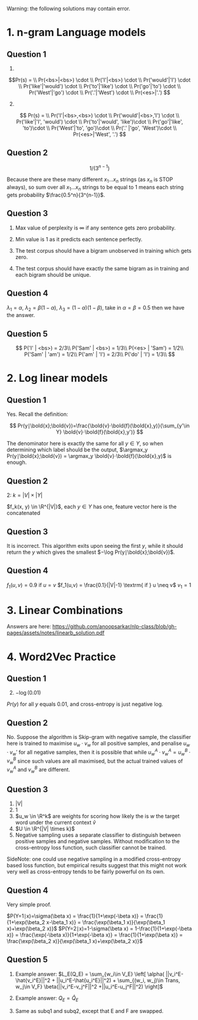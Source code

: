 Warning: the following solutions may contain error.

# 1. n-gram Language models

## Question 1

1.
$$Pr(s) = \\  Pr(<bs>|<bs>) \cdot \\  Pr('I'|<bs>) \cdot \\  Pr('would'|'I') \cdot \\  Pr('like'|'would') \cdot \\  Pr('to'|'like') \cdot \\  Pr('go'|'to') \cdot \\  Pr('West'|'go') \cdot \\  Pr('.'|'West') \cdot \\  Pr(<es>|'.') $$ 

2. 
$$  Pr(s) = \\  Pr('I'|<bs>,<bs>) \cdot \\  Pr('would'|<bs>,'I') \cdot \\  Pr('like'|'I', 'would') \cdot \\  Pr('to'|'would', 'like')\cdot \\  Pr('go'|'like', 'to')\cdot \\  Pr('West'|'to', 'go')\cdot \\  Pr('.' |'go', 'West')\cdot \\  Pr(<es>|'West', '.')  $$

## Question 2
$$
1/(3^{n-1})
$$

Because there are these many different $x_1 ... x_n$ strings (as $x_n$ is STOP always), so sum over all $x_1 ... x_n$ strings to be equal to $1$ means each string gets probability $\frac{0.5^n}{3^{n-1}}$.

## Question 3
1. Max value of perplexity is $\infty$ if any sentence gets zero probability.

2. Min value is 1 as it predicts each sentence perfectly.

3. The test corpus should have a bigram unobserved in training which gets zero.

4. The test corpus should have exactly the same bigram as in training and each bigram should be unique.

## Question 4

$\lambda_1 = \alpha$, $\lambda_2 = \beta(1 - \alpha)$, $\lambda_3 = (1-\alpha)(1-\beta)$, take in $\alpha=\beta=0.5$ then we have the answer.

## Question 5

$$
P('I' | <bs>) = 2/3\\
P('Sam' | <bs>) = 1/3\\
P(<es> | 'Sam') = 1/2\\
P('Sam' | 'am') = 1/2\\
P('am' | 'I') = 2/3\\
P('do' | 'I') = 1/3\\
$$

# 2. Log linear models

## Question 1
Yes. Recall the definition:

$$
Pr(y∣\bold{x};\bold{v})=\frac{\bold{v}⋅\bold{f}(\bold{x},y)}{\sum_{y'\in Y} \bold{v}⋅\bold{f}(\bold{x},y')}
$$

The denominator here is exactly the same for all $y \in Y$, so when determining which label should be the output, $\argmax_y Pr(y∣\bold{x};\bold{v}) = \argmax_y \bold{v}⋅\bold{f}(\bold{x},y)$ is enough.

## Question 2

2: $k = |V| \times |Y|$

$f_k(x, y) \in \R^{|V|}$, each $y \in Y$ has one, feature vector here is the concatenated 

## Question 3

It is incorrect. This algorithm exits upon seeing the first $y$, while it should return the $y$ which gives the smallest $−\log Pr(y∣\bold{x};\bold{v})$.

## Question 4

$f_1(u,v) = 0.9 \textrm{ if } u=v$
$f_1(u,v) = \frac{0.1}{|V|-1} \textrm{ if } u \neq v$
$v_1 = 1$

# 3. Linear Combinations

Answers are here: https://github.com/anoopsarkar/nlp-class/blob/gh-pages/assets/notes/linearb_solution.pdf

# 4. Word2Vec Practice

## Question 1

2. $-\log(0.01)$

$Pr(y)$ for all $y$ equals 0.01, and cross-entropy is just negative log.

## Question 2
No. Suppose the algorithm is Skip-gram with negative sample, the classifier here is trained to maximise $u_w \cdot v_w$ for all positive samples, and penalise $u_w \cdot v_w'$ for all negative samples, then it is possible that while $u^A_w⋅v^A_w=u^B_w⋅v^B_w$ since such values are all maximised, but the actual trained values of $v_w^A$ and $v_w^B$ are different. 

## Question 3
1. |V|
2. 1
3. $u_w \in \R^k$ are weights for scoring how likely the is $w$ the target word under the current context $\hat{v}$ 
4. $U \in \R^{|V| \times k}$
5. Negative sampling uses a separate classifier to distinguish between positive samples and negative samples. Without modification to the cross-entropy loss function, such classifier cannot be trained.

SideNote: one could use negative sampling in a modified cross-entropy based loss function, but empirical results suggest that this might not work very well as cross-entropy tends to be fairly powerful on its own.

## Question 4

Very simple proof.

$P(Y=1∣x)=\sigma(\beta x)  = \frac{1}{1+\exp(-\beta x)} = \frac{1}{1+\exp(\beta_2 x-\beta_1 x)} = \frac{\exp(\beta_1 x)}{\exp(\beta_1 x)+\exp(\beta_2 x)}$
$P(Y=2∣x)=1-\sigma(\beta x)  = 1-\frac{1}{1+\exp(-\beta x)} = \frac{\exp(-\beta x)}{1+\exp(-\beta x)} = \frac{1}{1+\exp(\beta x)} = \frac{\exp(\beta_2 x)}{\exp(\beta_1 x)+\exp(\beta_2 x)}$

## Question 5

1. Example answer:
$L_E(Q_E) = \sum_{w_i\in V_E} \left[ \alpha( ||v_i^E-\hat{v_i^E}||^2 + ||u_i^E-\hat{u_i^E}||^2) + \sum_{(w_i, w_j)\in Trans, w_j\in V_F} \beta(||v_i^E-v_j^F||^2  +||u_i^E-u_j^F||^2) \right]$

2. Example answer:
$Q_E = \hat{Q}_E$

3. Same as subq1 and subq2, except that E and F are swapped.
